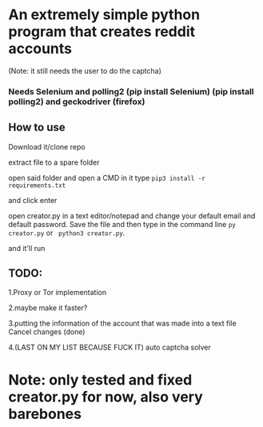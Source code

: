
# An extremely simple python program that creates reddit accounts
(Note: it still needs the user to do the captcha)
### Needs Selenium and polling2 (pip install Selenium) (pip install polling2) and geckodriver (firefox)
## How to use

Download it/clone repo

extract file to a spare folder

open said folder and open a CMD in it
type ```` pip3 install -r requirements.txt ````

and click enter

open creator.py in a text editor/notepad and change your default email and default password.  Save the file and then type in the command line ```py creator.py``` or ```` python3 creator.py````. 


and it'll run

## TODO:

1.Proxy or Tor implementation

2.maybe make it faster?

3.putting the information of the account that was made into a text file Cancel changes (done)

4.(LAST ON MY LIST BECAUSE FUCK IT) auto captcha solver




# Note: only tested and fixed creator.py for now, also very barebones
